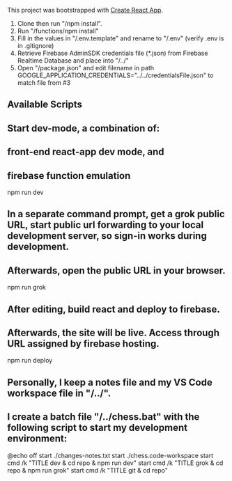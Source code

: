 This project was bootstrapped with [Create React App](https://github.com/facebook/create-react-app).

1. Clone then run "/npm install". 
2. Run "/functions/npm install"
2. Fill in the values in "/.env.template" and rename to "/.env" (verify .env is in .gitignore)
3. Retrieve Firebase AdminSDK credentials file (*.json) from Firebase Realtime Database and place into "/../"
4. Open "/package.json" and edit filename in path GOOGLE_APPLICATION_CREDENTIALS="../../credentialsFile.json" to match file from #3 

## Available Scripts

## Start dev-mode, a combination of:
## 	front-end react-app dev mode, and 
## 	firebase function emulation
npm run dev

## In a separate command prompt, get a grok public URL, start public url forwarding to your local development server, so sign-in works during development.
## Afterwards, open the public URL in your browser.
npm run grok

## After editing, build react and deploy to firebase.
## Afterwards, the site will be live. Access through URL assigned by firebase hosting.
npm run deploy

## Personally, I keep a notes file and my VS Code workspace file in "/../".
## I create a batch file "/../chess.bat" with the following script to start my development environment:
@echo off
start ./changes-notes.txt
start ./chess.code-workspace
start cmd /k "TITLE dev & cd repo & npm run dev"
start cmd /k "TITLE grok & cd repo & npm run grok"
start cmd /k "TITLE git & cd repo"




